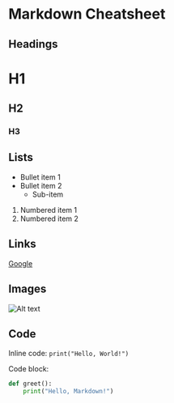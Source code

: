 
# Markdown Cheatsheet

## Headings
# H1
## H2
### H3

## Lists
- Bullet item 1
- Bullet item 2
  - Sub-item

1. Numbered item 1
2. Numbered item 2

## Links
[Google](https://www.google.com)

## Images
![Alt text](https://via.placeholder.com/150)

## Code
Inline code: `print("Hello, World!")`

Code block:
```python
def greet():
    print("Hello, Markdown!")
